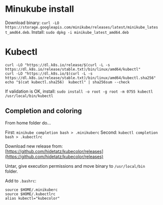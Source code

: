 # Minukube install

Download binary: `curl -LO https://storage.googleapis.com/minikube/releases/latest/minikube_latest_amd64.deb`. 
Install: `sudo dpkg -i minikube_latest_amd64.deb`

# Kubectl

```
curl -LO "https://dl.k8s.io/release/$(curl -L -s https://dl.k8s.io/release/stable.txt)/bin/linux/amd64/kubectl"
curl -LO "https://dl.k8s.io/$(curl -L -s https://dl.k8s.io/release/stable.txt)/bin/linux/amd64/kubectl.sha256"
echo "$(cat kubectl.sha256)  kubectl" | sha256sum --check
```

If validation is OK, install:
`sudo install -o root -g root -m 0755 kubectl /usr/local/bin/kubectl`

## Completion and coloring

From home folder do...

First: `minikube completion bash > .minikuberc`
Second: `kubectl completion bash > .kubectlrc`

Download new release from: [https://github.com/hidetatz/kubecolor/releases](https://github.com/hidetatz/kubecolor/releases)

Untar, give execution permissions and move binary to `/usr/local/bin` folder.

Add to `.bashrc`:

```
source $HOME/.minikuberc
source $HOME/.kubectlrc
alias kubectl="kubecolor"
```
